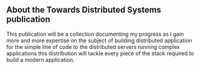 ## About the Towards Distributed Systems publication 

This publication will be a collection documenting my progress as I gain more and 
more expertise on the subject of building distributed application for the 
simple line of code to the distributed servers running complex applications 
this distribution will tackle every piece of the stack required to build a modern 
application.